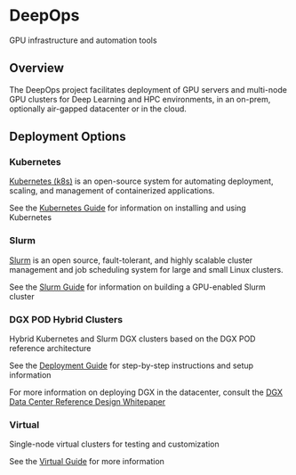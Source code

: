 DeepOps
===

GPU infrastructure and automation tools

## Overview

The DeepOps project facilitates deployment of GPU servers and multi-node
GPU clusters for Deep Learning and HPC environments, in an on-prem,
optionally air-gapped datacenter or in the cloud.

## Deployment Options

### Kubernetes

[Kubernetes (k8s)](https://kubernetes.io/docs/concepts/overview/what-is-kubernetes/) is an open-source system for automating deployment, scaling, and management of containerized applications.

See the [Kubernetes Guide](docs/kubernetes-cluster.md) for information on installing and using Kubernetes

### Slurm

[Slurm](https://slurm.schedmd.com/overview.html) is an open source, fault-tolerant, and highly scalable cluster management and job scheduling system for large and small Linux clusters.

See the [Slurm Guide](docs/slurm-cluster.md) for information on building a GPU-enabled Slurm cluster

### DGX POD Hybrid Clusters

Hybrid Kubernetes and Slurm DGX clusters based on the DGX POD reference architecture

See the [Deployment Guide](docs/dgx-pod.md) for step-by-step instructions and setup information

For more information on deploying DGX in the datacenter, consult the
[DGX Data Center Reference Design Whitepaper](https://nvidia-gpugenius.highspot.com/viewer/5b33fecf1279587c07d8ac86)

### Virtual

Single-node virtual clusters for testing and customization

See the [Virtual Guide](virtual/README.md) for more information
